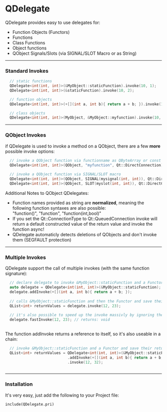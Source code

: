 # QDelegate

QDelegate provides easy to use delegates for:
* Function Objects (Functors)
* Functions
* Class Functions
* Object functions
* QObject Signals/Slots (via SIGNAL/SLOT Macro or as String)

----------

### Standard Invokes

```c++
  // static functions
  QDelegate<int(int, int)>(&MyObject::staticFunction).invoke(10, 1);
  QDelegate<int(int, int)>(&staticFunction).invoke(10, 2);

  // function objects
  QDelegate<int(int, int)>(+[](int a, int b){ return a + b; }).invoke(10, 3);

  // class objects
  QDelegate<int(int, int)>(MyObject, &MyObject::myfunction).invoke(10, 4);
```

----------

### QObject Invokes

if QDelegate is used to invoke a method on a QObject, there are a few **more** possible invoke options:
```c++
  // invoke a QObject function via functionname as QByteArray or const char*
  QDelegate<int(int, int)>(QObject, "myfunction", Qt::DirectConnection).invoke(10, 5);
  
  // invoke a QObject function via SIGNAL/SLOT macro
  QDelegate<int(int, int)>(QObject, SIGNAL(mysignal(int, int)), Qt::DirectConnection).invoke(10, 7);
  QDelegate<int(int, int)>(QObject, SLOT(myslot(int, int)), Qt::DirectConnection).invoke(10, 6);
```
Additional Notes to QObject QDelegates:
* Function names provided as string are **normalized**, meaning the following function syntaxes are also possible:  
  "function()", "function", "function(int,bool)"
* If you set the Qt::ConnectionType to Qt::QueuedConnection invoke will return a default constructed value of the return value and invoke the function async!
* QDelegate automaticly detects deletions of QObjects and don't invoke them (SEGFAULT protection)

----------

### Multiple Invokes

QDelegate support the call of multiple invokes (with the same function signature):
```c++
  // declare delegate to invoke &MyObject::staticFunction and a Functor
  auto delegate = QDelegate<int(int, int)>(&MyObject::staticFunction);
  delegate.addInvoke(+[](int a, int b){ return a + b; });
  
  // calls &MyObject::staticFunction and then the Functor and save their return values
  QList<int> returnValues = delegate.invoke(12, 23);
 
  // it's also possible to speed up the invoke massivly by ignoring the return value
  delegate.fastInvoke(12, 23); // returns: void
  
```
The function addInvoke returns a reference to itself, so it's also useable in a chain:
```c++
  // invoke &MyObject::staticFunction and a Functor and save their return values
  QList<int> returnValues = QDelegate<int(int, int)>(&MyObject::staticFunction)
                            .addInvoke(+[](int a, int b){ return a + b; })
                            .invoke(12, 32);
  
```

----------

### Installation

It's very easy, just add the following to your Project file:
```qmake
include(QDelegate.pri)
```
